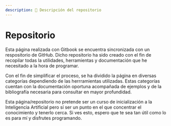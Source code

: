 ```yaml
---
description: 📄 Descripción del repositorio
---
```


# Repositorio

Esta página realizada con Gitbook se encuentra sincronizada con un respositorio de GitHub. Dicho repositorio ha sido creado con el fin de recopilar todas la utilidades, herramientas y documentación que he necesitado a la hora de programar.&#x20;

Con el fin de simplificar el proceso, se ha dividido la página en diversas categorías dependiendo de las herrramientas utilizadas. Estas categorías cuentan con la documentación oportuna acompañada de ejemplos y de la bibliografía necesaria para consultar en mayor profundidad.&#x20;

Esta página/repositorio no pretende ser un curso de inicialización a la Inteligencia Artificial pero sí ser un punto en el que concentrar el conocimiento y tenerlo cerca. Si ves esto, espero que te sea tan útil como lo es para mí y disfrutes programando.
